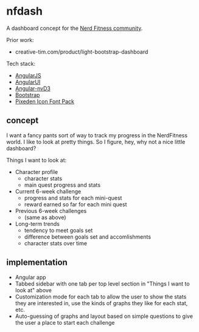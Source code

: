 # nfdash
A dashboard concept for the [Nerd Fitness community](rebellion.nerdfitness.com).

Prior work:
  - creative-tim.com/product/light-bootstrap-dashboard

Tech stack:
  - [AngularJS](https://angularjs.org/)
  - [AngularUI](https://angular-ui.github.io/)
  - [Angular-nvD3](https://github.com/krispo/angular-nvd3)
  - [Bootstrap](http://getbootstrap.com/)
  - [Pixeden Icon Font Pack](http://themes-pixeden.com/font-demos/7-stroke/index.html)

## concept

I want a fancy pants sort of way to track my progress in the NerdFitness world. I like to look at pretty things.
So I figure, hey, why not a nice little dashboard?

Things I want to look at:

  * Character profile
    * character stats
    * main quest progress and stats
  * Current 6-week challenge
    * progress and stats for each mini-quest
    * reward earned so far for each mini quest
  * Previous 6-week challenges
    * (same as above)
  * Long-term trends
    * tendency to meet goals set
    * difference between goals set and accomlishments
    * character stats over time

## implementation

  * Angular app
  * Tabbed sidebar with one tab per top level section in "Things I want to look at" above
  * Customization mode for each tab to allow the user to show the stats they are interested in, use the kinds of graphs they like for each stat, etc.
  * Auto-guessing of graphs and layout based on simple questions to give the user a place to start each challenge

